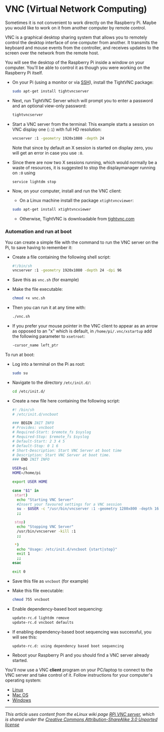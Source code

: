 # VNC (Virtual Network Computing)

Sometimes it is not convenient to work directly on the Raspberry Pi. Maybe you would like to work on it from another computer by remote control.

VNC is a graphical desktop sharing system that allows you to remotely control the desktop interface of one computer from another. It transmits the keyboard and mouse events from the controller, and receives updates to the screen over the network from the remote host.

You will see the desktop of the Raspberry Pi inside a window on your computer. You'll be able to control it as though you were working on the Raspberry Pi itself.

- On your Pi (using a monitor or via [SSH](../ssh/README.md)), install the TightVNC package:

    ```bash
    sudo apt-get install tightvncserver
    ```

- Next, run TightVNC Server which will prompt you to enter a password and an optional view-only password:

    ```bash
    tightvncserver
    ```

- Start a VNC server from the terminal:  This example starts a session on VNC display one (```:1```) with full HD resolution:

    ```bash
    vncserver :1 -geometry 1920x1080 -depth 24
    ```

    Note that since by default an X session is started on display zero, you will get an error in case you use `:0`.

- Since there are now two X sessions running, which would normally be a waste of resources, it is suggested to stop the displaymanager running on ```:0``` using

    ```bash
    service lightdm stop
    ```
    
- Now, on your computer, install and run the VNC client:

    - On a Linux machine install the package `xtightvncviewer`:

    ```bash
    sudo apt-get install xtightvncviewer
    ```

    - Otherwise, TightVNC is downloadable from [tightvnc.com](http://www.tightvnc.com/download.php)

### Automation and run at boot

You can create a simple file with the command to run the VNC server on the Pi, to save having to remember it:

- Create a file containing the following shell script:

    ```bash
    #!/bin/sh
    vncserver :1 -geometry 1920x1080 -depth 24 -dpi 96
    ```

- Save this as `vnc.sh` (for example)

- Make the file executable:

    ```bash
    chmod +x vnc.sh
    ```

- Then you can run it at any time with:

    ```bash
    ./vnc.sh
    ```

- If you prefer your mouse pointer in the VNC client to appear as an arrow as opposed to an "x" which is default, in `/home/pi/.vnc/xstartup` add the following parameter to `xsetroot`:

    ```bash
    -cursor_name left_ptr
    ```

To run at boot:

- Log into a terminal on the Pi as root:

    ```bash
    sudo su
    ```

- Navigate to the directory `/etc/init.d/`:

    ```bash
    cd /etc/init.d/
    ```

- Create a new file here containing the following script:

    ```bash
    #! /bin/sh
    # /etc/init.d/vncboot
    
    ### BEGIN INIT INFO
    # Provides: vncboot
    # Required-Start: $remote_fs $syslog
    # Required-Stop: $remote_fs $syslog
    # Default-Start: 2 3 4 5
    # Default-Stop: 0 1 6
    # Short-Description: Start VNC Server at boot time
    # Description: Start VNC Server at boot time.
    ### END INIT INFO
    
    USER=pi
    HOME=/home/pi
    
    export USER HOME
    
    case "$1" in
     start)
      echo "Starting VNC Server"
      #Insert your favoured settings for a VNC session
      su - $USER -c "/usr/bin/vncserver :1 -geometry 1280x800 -depth 16 -pixelformat rgb565"
      ;;
    
     stop)
      echo "Stopping VNC Server"
      /usr/bin/vncserver -kill :1
      ;;
    
     *)
      echo "Usage: /etc/init.d/vncboot {start|stop}"
      exit 1
      ;;
    esac
    
    exit 0
    ```

- Save this file as `vncboot` (for example)

- Make this file executable:

    ```bash
    chmod 755 vncboot
    ```

- Enable dependency-based boot sequencing:

    ```bash
    update-rc.d lightdm remove
    update-rc.d vncboot defaults
    ```

- If enabling dependency-based boot sequencing was successful, you will see this:

    ```bash
    update-rc.d: using dependency based boot sequencing
    ```

- Reboot your Raspberry Pi and you should find a VNC server already started.

You'll now use a VNC **client** program on your PC/laptop to connect to the VNC server and take control of it. Follow instructions for your computer's operating system:

- [Linux](linux.md)
- [Mac OS](mac.md)
- [Windows](windows.md)

---

*This article uses content from the eLinux wiki page [RPi VNC server](http://elinux.org/RPi_VNC_Server), which is shared under the [Creative Commons Attribution-ShareAlike 3.0 Unported license](http://creativecommons.org/licenses/by-sa/3.0/)*
